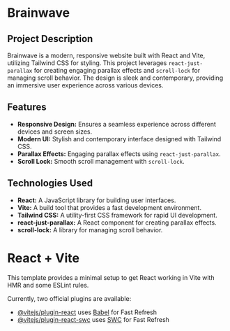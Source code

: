 # Brainwave

## Project Description

Brainwave is a modern, responsive website built with React and Vite, utilizing Tailwind CSS for styling. This project leverages `react-just-parallax` for creating engaging parallax effects and `scroll-lock` for managing scroll behavior. The design is sleek and contemporary, providing an immersive user experience across various devices.

## Features

- **Responsive Design:** Ensures a seamless experience across different devices and screen sizes.
- **Modern UI:** Stylish and contemporary interface designed with Tailwind CSS.
- **Parallax Effects:** Engaging parallax effects using `react-just-parallax`.
- **Scroll Lock:** Smooth scroll management with `scroll-lock`.

## Technologies Used

- **React:** A JavaScript library for building user interfaces.
- **Vite:** A build tool that provides a fast development environment.
- **Tailwind CSS:** A utility-first CSS framework for rapid UI development.
- **react-just-parallax:** A React component for creating parallax effects.
- **scroll-lock:** A library for managing scroll behavior.

# React + Vite

This template provides a minimal setup to get React working in Vite with HMR and some ESLint rules.

Currently, two official plugins are available:

- [@vitejs/plugin-react](https://github.com/vitejs/vite-plugin-react/blob/main/packages/plugin-react/README.md) uses [Babel](https://babeljs.io/) for Fast Refresh
- [@vitejs/plugin-react-swc](https://github.com/vitejs/vite-plugin-react-swc) uses [SWC](https://swc.rs/) for Fast Refresh
